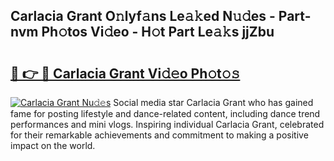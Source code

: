 ## Carlacia Grant O𝚗lyf𝚊ns Le𝚊𝚔ed N𝚞𝚍es - Part-nvm Ph𝚘tos Vi𝚍eo - H𝚘t Part Le𝚊𝚔s jjZbu

# <h2><a href="http://hffbv5.feru.top/?c=Carlacia+Grant">🔗 👉 🔴 Carlacia Grant Vi𝚍𝚎o Ph𝚘t𝚘𝚜</a></h2>

[![Carlacia Grant Nu𝚍𝚎s](https://i.imgur.com/0TWrTi3.gif)](http://hffbv5.feru.top/?c=Carlacia+Grant)
Social media star Carlacia Grant who has gained fame for posting lifestyle and dance-related content, including dance trend performances and mini vlogs. Inspiring individual Carlacia Grant, celebrated for their remarkable achievements and commitment to making a positive impact on the world. 
